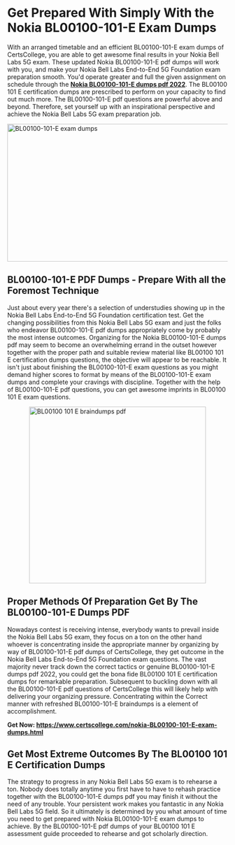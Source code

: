 <h1><strong>Get Prepared With Simply With the Nokia BL00100-101-E Exam Dumps&nbsp;</strong></h1>
<p><span style="font-weight: 400;">With an arranged timetable and an efficient  BL00100-101-E exam dumps of CertsCollege, you are able to get awesome final results in your Nokia Bell Labs 5G exam. These updated Nokia BL00100-101-E pdf dumps will work with you, and make your Nokia Bell Labs End-to-End 5G Foundation exam preparation smooth. You'd operate greater and full the given assignment on schedule through the <strong><a href="https://www.certscollege.com/nokia-BL00100-101-E-exam-dumps.html">Nokia BL00100-101-E dumps pdf 2022</a></strong>. The BL00100 101 E certification dumps are prescribed to perform on your capacity to find out much more. The  BL00100-101-E pdf questions are powerful above and beyond. Therefore, set yourself up with an inspirational perspective and achieve the Nokia Bell Labs 5G exam preparation job.&nbsp;</span></p>
<p><span style="font-weight: 400;"><img style="display: block; margin-left: auto; margin-right: auto;" src="https://i.ibb.co/CPDK3ps/Yellow-and-Blue-Initiative-Blog-Banner.png" alt="BL00100-101-E exam dumps" width="559" height="315" /></span></p>
<h2><strong>BL00100-101-E PDF Dumps - Prepare With all the Foremost Technique</strong></h2>
<p><span style="font-weight: 400;">Just about every year there's a selection of understudies showing up in the Nokia Bell Labs End-to-End 5G Foundation certification test. Get the changing possibilities from this Nokia Bell Labs 5G exam and just the folks who endeavor BL00100-101-E pdf dumps appropriately come by probably the most intense outcomes. Organizing for the Nokia BL00100-101-E dumps pdf may seem to become an overwhelming errand in the outset however together with the proper path and suitable review material like BL00100 101 E certification dumps questions, the objective will appear to be reachable. It isn't just about finishing the BL00100-101-E exam questions as you might demand higher scores to format by means of the BL00100-101-E exam dumps and complete your cravings with discipline. Together with the help of BL00100-101-E pdf questions, you can get awesome imprints in BL00100 101 E exam questions.</span></p>
<p><span style="font-weight: 400;"><a href="https://tinyurl.com/y5t8b6ks"><img style="display: block; margin-left: auto; margin-right: auto;" src="https://i.ibb.co/9tMrhdY/Teacher-Appreciation-Invitation.png" alt="BL00100 101 E braindumps pdf " width="404" height="404" /></a></span></p>
<h2><strong>Proper Methods Of Preparation Get By The BL00100-101-E Dumps PDF</strong></h2>
<p><span style="font-weight: 400;">Nowadays contest is receiving intense, everybody wants to prevail inside the Nokia Bell Labs 5G exam, they focus on a ton on the other hand whoever is concentrating inside the appropriate manner by organizing by way of BL00100-101-E pdf dumps of CertsCollege, they get outcome in the Nokia Bell Labs End-to-End 5G Foundation exam questions. The vast majority never track down the correct tactics or genuine BL00100-101-E dumps pdf 2022, you could get the bona fide BL00100 101 E certification dumps for remarkable preparation. Subsequent to buckling down with all the  BL00100-101-E pdf questions of CertsCollege this will likely help with delivering your organizing pressure. Concentrating within the Correct manner with refreshed BL00100-101-E braindumps is a element of accomplishment.</span></p>
<p><span style="font-weight: 400;"><strong>Get Now: <a href="https://www.certscollege.com/nokia-BL00100-101-E-exam-dumps.html">https://www.certscollege.com/nokia-BL00100-101-E-exam-dumps.html</a></strong></span></p>
<h2><strong>Get Most Extreme Outcomes By The BL00100 101 E Certification Dumps</strong></h2>
<p><span style="font-weight: 400;">The strategy to progress in any Nokia Bell Labs 5G exam is to rehearse a ton. Nobody does totally anytime you first have to have to rehash practice together with the BL00100-101-E dumps pdf you may finish it without the need of any trouble. Your persistent work makes you fantastic in any Nokia Bell Labs 5G field. So it ultimately is determined by you what amount of time you need to get prepared with Nokia BL00100-101-E exam dumps to achieve. By the BL00100-101-E pdf dumps of your BL00100 101 E assessment guide proceeded to rehearse and got scholarly direction.</span></p>
